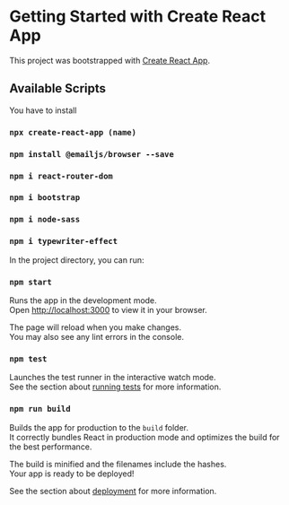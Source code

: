 # Getting Started with Create React App

This project was bootstrapped with [Create React App](https://github.com/facebook/create-react-app).

## Available Scripts

You have to install

### `npx create-react-app (name)`

### `npm install @emailjs/browser --save`

### `npm i react-router-dom`

### `npm i bootstrap`

### `npm i node-sass`

### `npm i typewriter-effect`

In the project directory, you can run:

### `npm start`

Runs the app in the development mode.\
Open [http://localhost:3000](http://localhost:3000) to view it in your browser.

The page will reload when you make changes.\
You may also see any lint errors in the console.

### `npm test`

Launches the test runner in the interactive watch mode.\
See the section about [running tests](https://facebook.github.io/create-react-app/docs/running-tests) for more information.

### `npm run build`

Builds the app for production to the `build` folder.\
It correctly bundles React in production mode and optimizes the build for the best performance.

The build is minified and the filenames include the hashes.\
Your app is ready to be deployed!

See the section about [deployment](https://facebook.github.io/create-react-app/docs/deployment) for more information.
